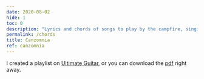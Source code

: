 ```yaml
---
date: 2020-08-02
hide: 1
toc: 0
description: "Lyrics and chords of songs to play by the campfire, singing with friends, at any time during the day or in the night"
permalink: /chords
title: Canzomnia
ref: canzomnia
---
```

I created a playlist on [Ultimate Guitar](https://go.tommi.space/chords), or you can download the [pdf](/assets/CANZOMNIA.pdf) right away.
